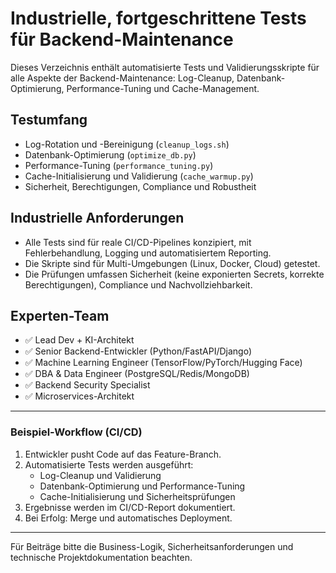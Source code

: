# Industrielle, fortgeschrittene Tests für Backend-Maintenance

Dieses Verzeichnis enthält automatisierte Tests und Validierungsskripte für alle Aspekte der Backend-Maintenance: Log-Cleanup, Datenbank-Optimierung, Performance-Tuning und Cache-Management.

## Testumfang
- Log-Rotation und -Bereinigung (`cleanup_logs.sh`)
- Datenbank-Optimierung (`optimize_db.py`)
- Performance-Tuning (`performance_tuning.py`)
- Cache-Initialisierung und Validierung (`cache_warmup.py`)
- Sicherheit, Berechtigungen, Compliance und Robustheit

## Industrielle Anforderungen
- Alle Tests sind für reale CI/CD-Pipelines konzipiert, mit Fehlerbehandlung, Logging und automatisiertem Reporting.
- Die Skripte sind für Multi-Umgebungen (Linux, Docker, Cloud) getestet.
- Die Prüfungen umfassen Sicherheit (keine exponierten Secrets, korrekte Berechtigungen), Compliance und Nachvollziehbarkeit.

## Experten-Team
- ✅ Lead Dev + KI-Architekt
- ✅ Senior Backend-Entwickler (Python/FastAPI/Django)
- ✅ Machine Learning Engineer (TensorFlow/PyTorch/Hugging Face)
- ✅ DBA & Data Engineer (PostgreSQL/Redis/MongoDB)
- ✅ Backend Security Specialist
- ✅ Microservices-Architekt

---

### Beispiel-Workflow (CI/CD)

1. Entwickler pusht Code auf das Feature-Branch.
2. Automatisierte Tests werden ausgeführt:
   - Log-Cleanup und Validierung
   - Datenbank-Optimierung und Performance-Tuning
   - Cache-Initialisierung und Sicherheitsprüfungen
3. Ergebnisse werden im CI/CD-Report dokumentiert.
4. Bei Erfolg: Merge und automatisches Deployment.

---
Für Beiträge bitte die Business-Logik, Sicherheitsanforderungen und technische Projektdokumentation beachten.